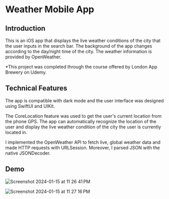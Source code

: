 # Weather Mobile App

## Introduction

This is an iOS app that displays the live weather conditions of the city that the user inputs in the search bar. The background of the app changes according to the day/night time of the city. The weather information is provided by OpenWeather.

*This project was completed through the course offered by London App Brewery on Udemy.

## Technical Features

The app is compatible with dark mode and the user interface was designed using SwiftUI and UIKit. 

The CoreLocation feature was used to get the user's current location from the phone GPS. The app can automatically recognize the location of the user and display the live weather condition of the city the user is currently located in. 

I implemented the OpenWeather API to fetch live, global weather data and made HTTP requests with URLSession. Moreover, I parsed JSON with the native JSONDecoder.

## Demo

![Screenshot 2024-01-15 at 11 26 41 PM](https://github.com/nrheo/project-weatherapp/assets/154557592/74f6da83-8c71-4168-a75f-60da68842fc4)

![Screenshot 2024-01-15 at 11 27 16 PM](https://github.com/nrheo/project-weatherapp/assets/154557592/e9aa1ae8-f2b8-4551-b3c6-c562668eba99)







